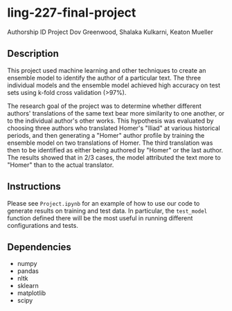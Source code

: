 # ling-227-final-project

Authorship ID Project
Dov Greenwood, Shalaka Kulkarni, Keaton Mueller

## Description

This project used machine learning and other techniques to create an ensemble model to identify the author of a particular text. The three individual models and the ensemble model achieved high accuracy on test sets using k-fold cross validation (>97%).

The research goal of the project was to determine whether different authors' translations of the same text bear more similarity to one another, or to the individual author's other works. This hypothesis was evaluated by choosing three authors who translated Homer's "Iliad" at various historical periods, and then generating a "Homer" author profile by training the ensemble model on two translations of Homer. The third translation was then to be identified as either being authored by "Homer" or the last author. The results showed that in 2/3 cases, the model attributed the text more to "Homer" than to the actual translator.

## Instructions

Please see `Project.ipynb` for an example of how to use our code to generate results on training and test data. In particular, the `test_model` function defined there will be the most useful in running different configurations and tests.

## Dependencies

- numpy
- pandas
- nltk
- sklearn
- matplotlib
- scipy
